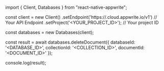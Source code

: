 import { Client, Databases } from "react-native-appwrite";

const client = new Client()
    .setEndpoint('https://<REGION>.cloud.appwrite.io/v1') // Your API Endpoint
    .setProject('<YOUR_PROJECT_ID>'); // Your project ID

const databases = new Databases(client);

const result = await databases.deleteDocument({
    databaseId: '<DATABASE_ID>',
    collectionId: '<COLLECTION_ID>',
    documentId: '<DOCUMENT_ID>'
});

console.log(result);
